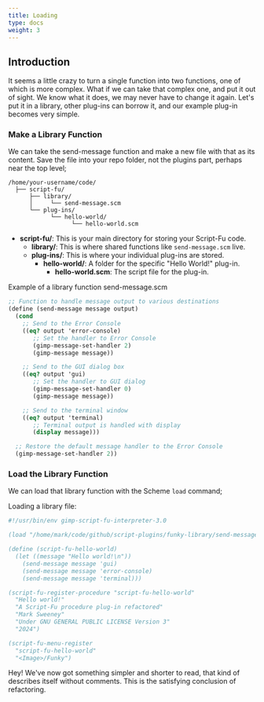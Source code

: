 ```yaml
---
title: Loading
type: docs
weight: 3
---
```


## Introduction

It seems a little crazy to turn a single function into two functions, one of which is more complex. What if we can take
that complex one, and put it out of sight. We know what it does, we may never have to change it again. Let's put it in a library, other plug-ins can borrow it, and our example plug-in becomes very simple.

### Make a Library Function

We can take the send-message function and make a new file with that as its content. Save the file into your repo folder, not the plugins part, perhaps near the top level;

```plaintext
/home/your-username/code/
  ├── script-fu/
      ├── library/
      │     └── send-message.scm
      └── plug-ins/
            └── hello-world/
                  └── hello-world.scm
```

- **script-fu/**: This is your main directory for storing your Script-Fu code.
  - **library/**: This is where shared functions like `send-message.scm` live.
  - **plug-ins/**: This is where your individual plug-ins are stored.
    - **hello-world/**: A folder for the specific "Hello World!" plug-in.
      - **hello-world.scm**: The script file for the plug-in.

Example of a library function send-message.scm

```scheme
;; Function to handle message output to various destinations
(define (send-message message output)
  (cond
    ;; Send to the Error Console
    ((eq? output 'error-console)
       ;; Set the handler to Error Console
       (gimp-message-set-handler 2)
       (gimp-message message))

    ;; Send to the GUI dialog box
    ((eq? output 'gui)
       ;; Set the handler to GUI dialog
       (gimp-message-set-handler 0)
       (gimp-message message))

    ;; Send to the terminal window
    ((eq? output 'terminal)
       ;; Terminal output is handled with display
       (display message)))

  ;; Restore the default message handler to the Error Console
  (gimp-message-set-handler 2))
```

### Load the Library Function

We can load that library function with the Scheme `load` command;

Loading a library file:

```scheme
#!/usr/bin/env gimp-script-fu-interpreter-3.0

(load "/home/mark/code/github/script-plugins/funky-library/send-message.scm")

(define (script-fu-hello-world)
  (let ((message "Hello world!\n"))
    (send-message message 'gui)
    (send-message message 'error-console)
    (send-message message 'terminal)))

(script-fu-register-procedure "script-fu-hello-world"
  "Hello world!"
  "A Script-Fu procedure plug-in refactored"
  "Mark Sweeney"
  "Under GNU GENERAL PUBLIC LICENSE Version 3"
  "2024")

(script-fu-menu-register
  "script-fu-hello-world"
  "<Image>/Funky")
```

Hey! We've now got something simpler and shorter to read, that kind of describes itself without comments. This is the satisfying conclusion of refactoring.
